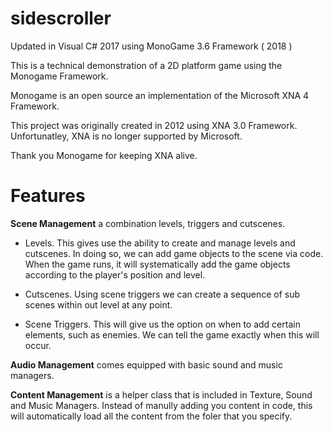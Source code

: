 # sidescroller
Updated in Visual C# 2017 using MonoGame 3.6 Framework ( 2018 )

This is a technical demonstration of a 2D platform game using the Monogame Framework.

Monogame is an open source an implementation of the Microsoft XNA 4 Framework.

This project was originally created in 2012 using XNA 3.0 Framework.  Unfortunatley, XNA is no longer supported by Microsoft.  

Thank you Monogame for keeping XNA alive.

# Features

**Scene Management** a combination levels, triggers and cutscenes.  

- Levels.  This gives use the ability to create and manage levels and cutscenes.  In doing so, we can add game objects to the scene via code.  When the game runs, it will systematically add the game objects according to the player's position and level.

- Cutscenes.  Using scene triggers we can create a sequence of sub scenes within out level at any point.

- Scene Triggers.  This will give us the option on when to add certain elements, such as enemies. We can tell the game exactly when this will occur.

**Audio Management** comes equipped with basic sound and music managers.

**Content Management** is a helper class that is included in Texture, Sound and Music Managers. Instead of manully adding you content in code, this will automatically load all the content from the foler that you specify.  
